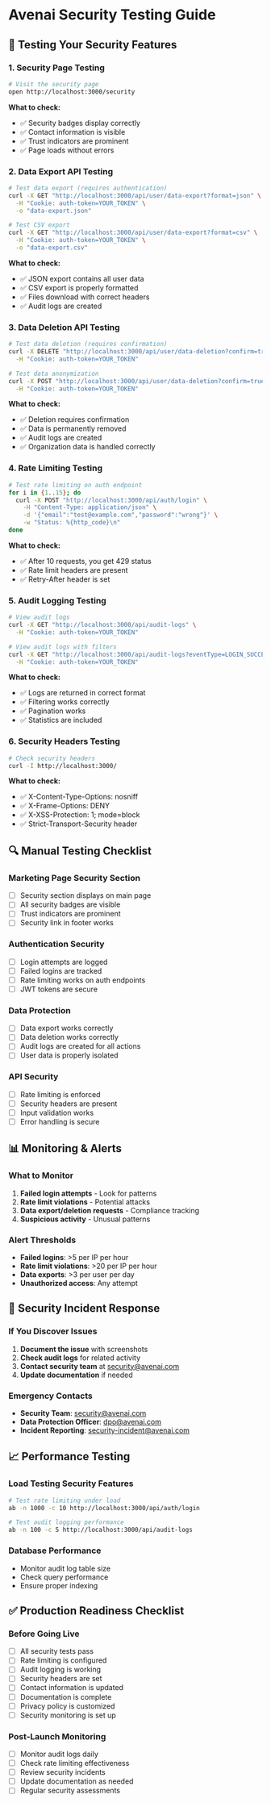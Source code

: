 # Avenai Security Testing Guide

## 🧪 Testing Your Security Features

### **1. Security Page Testing**
```bash
# Visit the security page
open http://localhost:3000/security
```
**What to check:**
- ✅ Security badges display correctly
- ✅ Contact information is visible
- ✅ Trust indicators are prominent
- ✅ Page loads without errors

### **2. Data Export API Testing**
```bash
# Test data export (requires authentication)
curl -X GET "http://localhost:3000/api/user/data-export?format=json" \
  -H "Cookie: auth-token=YOUR_TOKEN" \
  -o "data-export.json"

# Test CSV export
curl -X GET "http://localhost:3000/api/user/data-export?format=csv" \
  -H "Cookie: auth-token=YOUR_TOKEN" \
  -o "data-export.csv"
```
**What to check:**
- ✅ JSON export contains all user data
- ✅ CSV export is properly formatted
- ✅ Files download with correct headers
- ✅ Audit logs are created

### **3. Data Deletion API Testing**
```bash
# Test data deletion (requires confirmation)
curl -X DELETE "http://localhost:3000/api/user/data-deletion?confirm=true" \
  -H "Cookie: auth-token=YOUR_TOKEN"

# Test data anonymization
curl -X POST "http://localhost:3000/api/user/data-deletion?confirm=true" \
  -H "Cookie: auth-token=YOUR_TOKEN"
```
**What to check:**
- ✅ Deletion requires confirmation
- ✅ Data is permanently removed
- ✅ Audit logs are created
- ✅ Organization data is handled correctly

### **4. Rate Limiting Testing**
```bash
# Test rate limiting on auth endpoint
for i in {1..15}; do
  curl -X POST "http://localhost:3000/api/auth/login" \
    -H "Content-Type: application/json" \
    -d '{"email":"test@example.com","password":"wrong"}' \
    -w "Status: %{http_code}\n"
done
```
**What to check:**
- ✅ After 10 requests, you get 429 status
- ✅ Rate limit headers are present
- ✅ Retry-After header is set

### **5. Audit Logging Testing**
```bash
# View audit logs
curl -X GET "http://localhost:3000/api/audit-logs" \
  -H "Cookie: auth-token=YOUR_TOKEN"

# View audit logs with filters
curl -X GET "http://localhost:3000/api/audit-logs?eventType=LOGIN_SUCCESS&limit=10" \
  -H "Cookie: auth-token=YOUR_TOKEN"
```
**What to check:**
- ✅ Logs are returned in correct format
- ✅ Filtering works correctly
- ✅ Pagination works
- ✅ Statistics are included

### **6. Security Headers Testing**
```bash
# Check security headers
curl -I http://localhost:3000/
```
**What to check:**
- ✅ X-Content-Type-Options: nosniff
- ✅ X-Frame-Options: DENY
- ✅ X-XSS-Protection: 1; mode=block
- ✅ Strict-Transport-Security header

## 🔍 Manual Testing Checklist

### **Marketing Page Security Section**
- [ ] Security section displays on main page
- [ ] All security badges are visible
- [ ] Trust indicators are prominent
- [ ] Security link in footer works

### **Authentication Security**
- [ ] Login attempts are logged
- [ ] Failed logins are tracked
- [ ] Rate limiting works on auth endpoints
- [ ] JWT tokens are secure

### **Data Protection**
- [ ] Data export works correctly
- [ ] Data deletion works correctly
- [ ] Audit logs are created for all actions
- [ ] User data is properly isolated

### **API Security**
- [ ] Rate limiting is enforced
- [ ] Security headers are present
- [ ] Input validation works
- [ ] Error handling is secure

## 📊 Monitoring & Alerts

### **What to Monitor**
1. **Failed login attempts** - Look for patterns
2. **Rate limit violations** - Potential attacks
3. **Data export/deletion requests** - Compliance tracking
4. **Suspicious activity** - Unusual patterns

### **Alert Thresholds**
- **Failed logins**: >5 per IP per hour
- **Rate limit violations**: >20 per IP per hour
- **Data exports**: >3 per user per day
- **Unauthorized access**: Any attempt

## 🚨 Security Incident Response

### **If You Discover Issues**
1. **Document the issue** with screenshots
2. **Check audit logs** for related activity
3. **Contact security team** at security@avenai.com
4. **Update documentation** if needed

### **Emergency Contacts**
- **Security Team**: security@avenai.com
- **Data Protection Officer**: dpo@avenai.com
- **Incident Reporting**: security-incident@avenai.com

## 📈 Performance Testing

### **Load Testing Security Features**
```bash
# Test rate limiting under load
ab -n 1000 -c 10 http://localhost:3000/api/auth/login

# Test audit logging performance
ab -n 100 -c 5 http://localhost:3000/api/audit-logs
```

### **Database Performance**
- Monitor audit log table size
- Check query performance
- Ensure proper indexing

## ✅ Production Readiness Checklist

### **Before Going Live**
- [ ] All security tests pass
- [ ] Rate limiting is configured
- [ ] Audit logging is working
- [ ] Security headers are set
- [ ] Contact information is updated
- [ ] Documentation is complete
- [ ] Privacy policy is customized
- [ ] Security monitoring is set up

### **Post-Launch Monitoring**
- [ ] Monitor audit logs daily
- [ ] Check rate limiting effectiveness
- [ ] Review security incidents
- [ ] Update documentation as needed
- [ ] Regular security assessments
